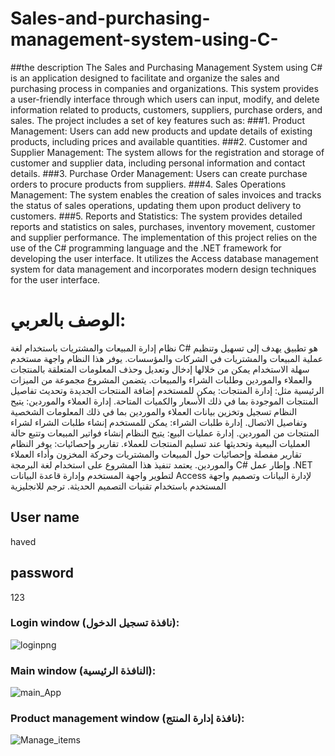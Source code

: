 # Sales-and-purchasing-management-system-using-C-
##the description
The Sales and Purchasing Management System using C# is an application designed to facilitate and organize the sales and purchasing process in companies and organizations. This system provides a user-friendly interface through which users can input, modify, and delete information related to products, customers, suppliers, purchase orders, and sales.
The project includes a set of key features such as:
###1. Product Management:
Users can add new products and update details of existing products, including prices and available quantities.
###2. Customer and Supplier Management:
The system allows for the registration and storage of customer and supplier data, including personal information and contact details.
###3. Purchase Order Management:
Users can create purchase orders to procure products from suppliers.
###4. Sales Operations Management:
The system enables the creation of sales invoices and tracks the status of sales operations, updating them upon product delivery to customers.
###5. Reports and Statistics:
The system provides detailed reports and statistics on sales, purchases, inventory movement, customer and supplier performance.
The implementation of this project relies on the use of the C# programming language and the .NET framework for developing the user interface. It utilizes the Access database management system for data management and incorporates modern design techniques for the user interface.

# الوصف بالعربي: 
نظام إدارة المبيعات والمشتريات باستخدام لغة C# هو تطبيق يهدف إلى تسهيل وتنظيم عملية المبيعات والمشتريات في الشركات والمؤسسات. يوفر هذا النظام واجهة مستخدم سهلة الاستخدام يمكن من خلالها إدخال وتعديل وحذف المعلومات المتعلقة بالمنتجات والعملاء والموردين وطلبات الشراء والمبيعات.
يتضمن المشروع مجموعة من الميزات الرئيسية مثل:
إدارة المنتجات: يمكن للمستخدم إضافة المنتجات الجديدة وتحديث تفاصيل المنتجات الموجودة بما في ذلك الأسعار والكميات المتاحة.
إدارة العملاء والموردين: يتيح النظام تسجيل وتخزين بيانات العملاء والموردين بما في ذلك المعلومات الشخصية وتفاصيل الاتصال.
إدارة طلبات الشراء: يمكن للمستخدم إنشاء طلبات الشراء لشراء المنتجات من الموردين. 
إدارة عمليات البيع: يتيح النظام إنشاء فواتير المبيعات وتتبع حالة العمليات البيعية وتحديثها عند تسليم المنتجات للعملاء.
تقارير وإحصائيات: يوفر النظام تقارير مفصلة وإحصائيات حول المبيعات والمشتريات وحركة المخزون وأداء العملاء والموردين.
يعتمد تنفيذ هذا المشروع على استخدام لغة البرمجة C# وإطار عمل .NET لتطوير واجهة المستخدم وإدارة قاعدة البيانات Access لإدارة البيانات وتصميم واجهة المستخدم باستخدام تقنيات التصميم الحديثة. ترجم للانجليزية


## User name
haved

## password 
123

### Login window (نافذة تسجيل الدخول):
![loginpng](https://github.com/HavedAlhadi/Student-Management-Project-Using-C-Sharp/assets/130609547/3dc2fbf0-4920-4d9c-bf24-93a900d0b0b1)

### Main window (النافذة الرئيسية):
![main_App](https://github.com/HavedAlhadi/Student-Management-Project-Using-C-Sharp/assets/130609547/c0f101a5-b7f5-482a-981a-6a7d874f0b71)

### Product management window (نافذة إدارة المنتج):
![Manage_items](https://github.com/HavedAlhadi/Student-Management-Project-Using-C-Sharp/assets/130609547/fa68938a-d162-4214-b991-a4f057454565)

